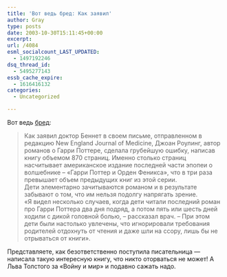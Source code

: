 ```yaml
---
title: 'Вот ведь бред: Как заявил'
author: Gray
type: posts
date: 2003-10-30T15:11:45+00:00
excerpt:
url: /4084
esml_socialcount_LAST_UPDATED:
  - 1497192246
dsq_thread_id:
  - 5495277143
essb_cache_expire:
  - 1616416132
categories:
  - Uncategorized

---
```








Вот ведь <a href="http://www.korrespondent.net/main/82062" target="_blank">бред</a>:

> Как заявил доктор Беннет в своем письме, отправленном в редакцию New England Journal of Medicine, Джоан Роулинг, автор романов о Гарри Поттере, сделала грубейшую ошибку, написав книгу объемом 870 страниц. Именно столько страниц насчитывает американское издание последней части эпопеи о волшебнике &#8211; &#171;Гарри Поттер и Орден Феникса&#187;, что в три раза превышает объем предыдущих книг из этой серии.  
> Дети элементарно зачитываются романом и в результате забывают о том, что им нельзя подолгу напрягать зрение.  
> &#171;Я видел несколько случаев, когда дети читали последний роман про Гарри Поттера два дня подряд, а потом пять или шесть дней ходили с дикой головной болью, &#8211; рассказал врач. &#8211; При этом дети были настолько увлечены, что игнорировали требования родителей отдохнуть от чтения и даже шли на ссору, лишь бы не отрываться от книги&#187;.

Представляете, как безответственно поступила писательница &#8212; написала такую интересную книгу, что никто оторваться не может! А Льва Толстого за &#171;Войну и мир&#187; и подавно сажать надо.